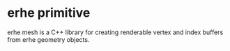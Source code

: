 erhe primitive
==============

erhe mesh is a C++ library for creating renderable vertex and index buffers
from erhe geometry objects.

